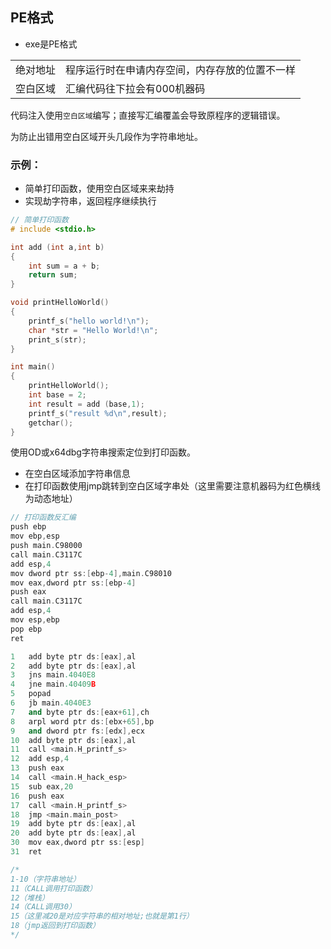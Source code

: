 ## PE格式
+ exe是PE格式

|||
|-|-|
|绝对地址|程序运行时在申请内存空间，内存存放的位置不一样|
|空白区域|汇编代码往下拉会有000机器码|

代码注入使用`空白区域`编写；直接写汇编覆盖会导致原程序的逻辑错误。

为防止出错用空白区域开头几段作为字符串地址。

### 示例：
+ 简单打印函数，使用空白区域来来劫持
+ 实现劫字符串，返回程序继续执行

```C++
// 简单打印函数
# include <stdio.h>

int add (int a,int b)
{
    int sum = a + b;
    return sum;
}

void printHelloWorld()
{
    printf_s("hello world!\n");
    char *str = "Hello World!\n";
    print_s(str);
}

int main()
{
    printHelloWorld();
    int base = 2;
    int result = add (base,1);
    printf_s("result %d\n",result);
    getchar();
}
```

使用OD或x64dbg字符串搜索定位到打印函数。
+ 在空白区域添加字符串信息
+ 在打印函数使用jmp跳转到空白区域字串处（这里需要注意机器码为红色横线为动态地址）
```C++
// 打印函数反汇编
push ebp
mov ebp,esp
push main.C98000
call main.C3117C
add esp,4
mov dword ptr ss:[ebp-4],main.C98010
mov eax,dword ptr ss:[ebp-4]
push eax
call main.C3117C
add esp,4
mov esp,ebp
pop ebp
ret
```

```C++
1	add byte ptr ds:[eax],al
2	add byte ptr ds:[eax],al
3	jns main.4040E8
4	jne main.40409B
5	popad
6	jb main.4040E3
7	and byte ptr ds:[eax+61],ch
8	arpl word ptr ds:[ebx+65],bp
9	and dword ptr fs:[edx],ecx
10	add byte ptr ds:[eax],al
11	call <main.H_printf_s>
12	add esp,4
13	push eax
14	call <main.H_hack_esp>
15	sub eax,20
16	push eax
17	call <main.H_printf_s>
18	jmp <main.main_post>
19	add byte ptr ds:[eax],al
20	add byte ptr ds:[eax],al
30	mov eax,dword ptr ss:[esp]
31	ret

/*
1-10（字符串地址）
11（CALL调用打印函数）
12（堆栈）
14（CALL调用30）
15（这里减20是对应字符串的相对地址;也就是第1行）
18（jmp返回到打印函数）
*/
```